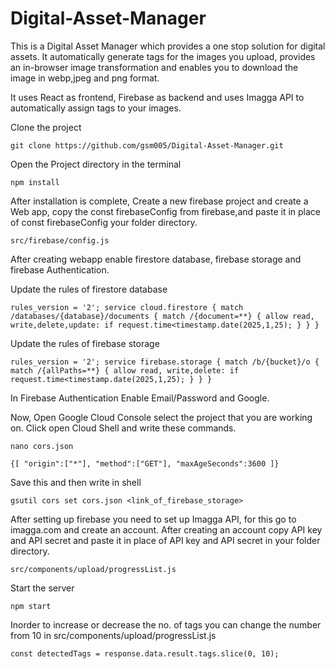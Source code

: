 # Digital-Asset-Manager

This is a Digital Asset Manager which provides a one stop solution for digital assets. It automatically generate tags for the images you upload, provides an in-browser image transformation and enables you to download the image in webp,jpeg and png format.

It uses React as frontend, Firebase as backend and uses Imagga API to automatically assign tags to your images.

Clone the project 

`git clone https://github.com/gsm005/Digital-Asset-Manager.git`

Open the Project directory in the terminal
  
`npm install`

After installation is complete, Create a new firebase project and create a Web app, copy the const firebaseConfig from firebase,and paste it in place of const firebaseConfig your folder directory.

`src/firebase/config.js`

After creating webapp enable firestore database, firebase storage and firebase Authentication.

Update the rules of firestore database

`rules_version = '2';
service cloud.firestore {
  match /databases/{database}/documents {
    match /{document=**} {
      allow read, write,delete,update: if request.time<timestamp.date(2025,1,25);
    }
  }
}`


Update the rules of firebase storage

`rules_version = '2';
service firebase.storage {
  match /b/{bucket}/o {
    match /{allPaths=**} {
      allow read, write,delete: if request.time<timestamp.date(2025,1,25);
    }
  }
}`


In Firebase Authentication Enable Email/Password  and Google.

Now, Open Google Cloud Console select the project that you are working on. Click open Cloud Shell and write these commands.

`nano cors.json`

`{[
"origin":["*"],
"method":["GET"],
"maxAgeSeconds":3600
]}`

Save this and then write in shell

`gsutil cors set cors.json <link_of_firebase_storage>`

After setting up firebase you need to set up Imagga API, for this go to imagga.com and create an account. After creating an account copy API key and API secret and paste it in place of API key and API secret in your folder directory.

`src/components/upload/progressList.js`

Start the server

  `npm start`

Inorder to increase or decrease the no. of tags you can change the number from 10 in src/components/upload/progressList.js
  
  `const detectedTags = response.data.result.tags.slice(0, 10);`
